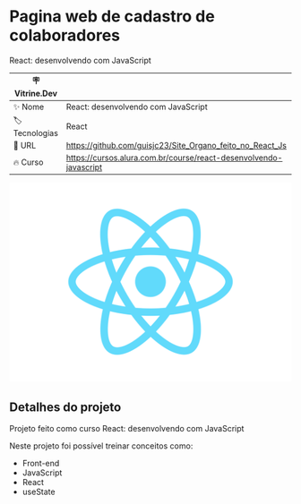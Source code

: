 # Pagina web de cadastro de colaboradores

React: desenvolvendo com JavaScript

| :placard: Vitrine.Dev |     |
| -------------  | --- |
| :sparkles: Nome        | React: desenvolvendo com JavaScript
| :label: Tecnologias | React
| :rocket: URL        | https://github.com/guisjc23/Site_Organo_feito_no_React_Js
| :fire: Curso     | https://cursos.alura.com.br/course/react-desenvolvendo-javascript

<!-- Inserir imagem com a #vitrinedev ao final do link -->
![](https://raw.githubusercontent.com/guisjc23/Site_Organo_feito_no_React_Js/88dddefc76c5cf81a2eae77c182047eea124fa1d/src/logo.svg#vitrinedev)

## Detalhes do projeto

Projeto feito como curso React: desenvolvendo com JavaScript

Neste projeto foi possível treinar conceitos como:

- Front-end
- JavaScript
- React
- useState
